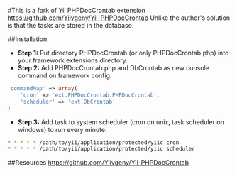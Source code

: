 #This is a fork of Yii PHPDocCrontab extension https://github.com/Yiivgeny/Yii-PHPDocCrontab
Unlike the author's solution is that the tasks are stored in the database.

##Installation
- **Step 1:** Put directory PHPDocCrontab (or only PHPDocCrontab.php) into your framework extensions directory.
- **Step 2:** Add PHPDocCrontab.php and DbCrontab as new console command on framework config:

```php
'commandMap' => array(
    'cron' => 'ext.PHPDocCrontab.PHPDocCrontab',
    'scheduler' => 'ext.DbCrontab'
)
```

- **Step 3:**  Add task to system scheduler (cron on unix, task scheduler on windows) to run every minute:

```sh
* * * * * /path/to/yii/application/protected/yiic cron
* * * * * /path/to/yii/application/protected/yiic scheduler
```

##Resources
https://github.com/Yiivgeny/Yii-PHPDocCrontab
